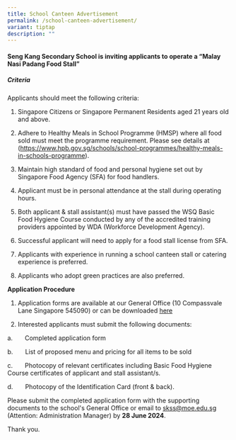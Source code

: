 ```yaml
---
title: School Canteen Advertisement
permalink: /school-canteen-advertisement/
variant: tiptap
description: ""
---
```

<h4>Seng Kang Secondary School is inviting applicants to operate a “Malay Nasi Padang Food Stall”</h4>
<h5>Criteria</h5>
<p>Applicants should meet the following criteria:</p>
<ol data-tight="true" class="tight">
<li>
<p>Singapore Citizens or Singapore Permanent Residents aged 21 years old
and above.</p>
</li>
<li>
<p>Adhere to Healthy Meals in School Programme (HMSP) where all food sold
must meet the programme requirement. Please see details at (<a href="https://www.hpb.gov.sg/schools/school-programmes/healthy-meals-in-schools-programme" rel="noopener noreferrer nofollow" target="_blank">https://www.hpb.gov.sg/schools/school-programmes/healthy-meals-in-schools-programme</a>).</p>
</li>
<li>
<p>Maintain high standard of food and personal hygiene set out by Singapore
Food Agency (SFA) for food handlers.</p>
</li>
<li>
<p>Applicant must be in personal attendance at the stall during operating
hours.</p>
</li>
<li>
<p>Both applicant &amp; stall assistant(s) must have passed the WSQ Basic
Food Hygiene Course conducted by any of the accredited training providers
appointed by WDA (Workforce Development Agency).</p>
</li>
<li>
<p>Successful applicant will need to apply for a food stall license from
SFA.</p>
</li>
<li>
<p>Applicants with experience in running a school canteen stall or catering
experience is preferred.</p>
</li>
<li>
<p>Applicants who adopt green practices are also preferred.</p>
</li>
</ol>
<p><strong>Application Procedure</strong>
</p>
<ol data-tight="true" class="tight">
<li>
<p>Application forms are available at our General Office (10 Compassvale
Lane Singapore 545090) or can be downloaded <a href="/files/Canteen Advertisement/Application_for_Canteen_Stall_in_Existing_School_2024___Malay_stall.pdf" rel="noopener noreferrer nofollow" target="_blank">here</a>
</p>
</li>
<li>
<p>Interested applicants must submit the following documents:</p>
</li>
</ol>
<p>a.&nbsp;&nbsp;&nbsp;&nbsp;&nbsp;&nbsp; Completed application form</p>
<p>b.&nbsp;&nbsp;&nbsp;&nbsp;&nbsp;&nbsp; List of proposed menu and pricing
for all items to be sold</p>
<p>c.&nbsp;&nbsp;&nbsp;&nbsp;&nbsp;&nbsp; Photocopy of relevant certificates
including Basic Food Hygiene Course certificates of applicant and stall
assistant/s.</p>
<p>d.&nbsp;&nbsp;&nbsp;&nbsp;&nbsp;&nbsp; Photocopy of the Identification
Card (front &amp; back).</p>
<p>Please submit the completed application form with the supporting documents
to the school's General Office or email to <a href="mailto:skss@moe.edu.sg" rel="noopener noreferrer nofollow" target="_blank">skss@moe.edu.sg</a> (Attention: Administration
Manager) by <strong>28 June 2024</strong>.</p>
<p>Thank you.</p>